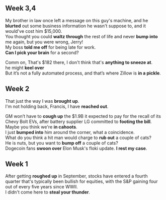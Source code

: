 ## Week 3,4 
My brother in law once left a message on this guy's machine, and he **blurted** out some business information he wasn't suppose to, and it would've cost him $15,000.   
You thought you could **waltz through** the rest of life and never **bump into** me again, but you were wrong, Jerry!  
My boss **told me off** for being late for work.  
**Can I pick your brain** for a second?  

Comm on, That's $182 there, I don't think that's **anything to sneeze at**.  
he might **keel over**  
But it’s not a fully automated process, and that’s where Zillow is **in a pickle**.  

## Week 2 

That just the way I was **brought up**.  
I'm not holding back, Francis, I have **reached out**.  

GM won’t have to **cough up** the $1.9B it expected to pay for the recall of its Chevy Bolt EVs, after battery supplier LG committed to **footing the bill**.
Maybe you think we're **in cahoots**.   
I just **bumped into** him around the corner, what a coincidence.  
What do you think a hit man would charge to **rub out** a couple of cats?  
He is nuts, but you want to **bump off** a couple of cats?  
Dogecoin fans **swoon over** Elon Musk's floki update. 
**I rest my case**.  

## Week 1  

After getting **roughed up** in September, stocks have entered a fourth quarter that's typically been bullish for equities, with the S&P gaining four out of every five years since WWII.  
I didn't come here to **steal your thunder**.  

